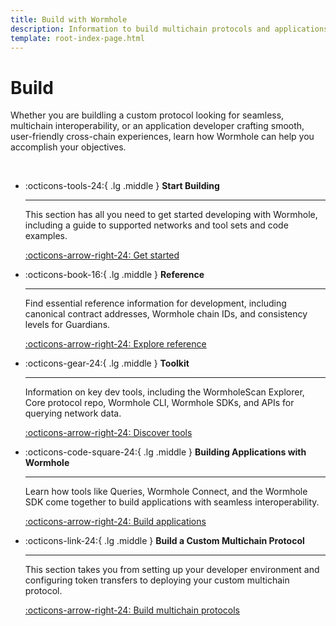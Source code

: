 ```yaml
---
title: Build with Wormhole
description: Information to build multichain protocols and applications, including guidance on customization, key references, and tips for getting started. 
template: root-index-page.html 
---
```


# Build

Whether you are buildling a custom protocol looking for seamless, multichain interoperability, or an application developer crafting smooth, user-friendly cross-chain experiences, learn how Wormhole can help you accomplish your objectives. 

<br>
<div class="grid cards" markdown>

-   :octicons-tools-24:{ .lg .middle } **Start Building**

    ---

    This section has all you need to get started developing with Wormhole, including a guide to supported networks and tool sets and code examples.

    [:octicons-arrow-right-24: Get started](/build/start-building)

-   :octicons-book-16:{ .lg .middle } **Reference**

    ---

    Find essential reference information for development, including canonical contract addresses, Wormhole chain IDs, and consistency levels for Guardians.

    [:octicons-arrow-right-24: Explore reference](/build/reference)

-   :octicons-gear-24:{ .lg .middle } **Toolkit**

    ---

    Information on key dev tools, including the WormholeScan Explorer, Core protocol repo, Wormhole CLI, Wormhole SDKs, and APIs for querying network data.

    [:octicons-arrow-right-24: Discover tools](/build/toolkit/)

-   :octicons-code-square-24:{ .lg .middle } **Building Applications with Wormhole**

    ---

    Learn how tools like Queries, Wormhole Connect, and the Wormhole SDK come together to build applications with seamless interoperability.

    [:octicons-arrow-right-24: Build applications](/build/build-apps)

-   :octicons-link-24:{ .lg .middle } **Build a Custom Multichain Protocol**

    ---

    This section takes you from setting up your developer environment and configuring token transfers to deploying your custom multichain protocol.

    [:octicons-arrow-right-24: Build multichain protocols](/build/build-custom-protocol)

</div>
<br>



